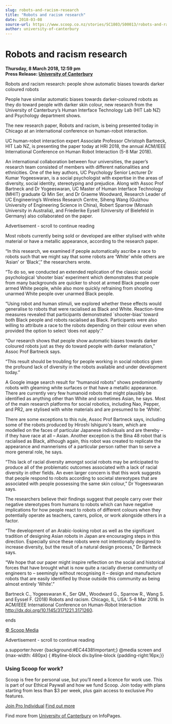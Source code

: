 ```yaml
---
slug: robots-and-racism-research
title: "Robots and racism research"
date: 2018-03-08
source-url: https://www.scoop.co.nz/stories/SC1803/S00013/robots-and-racism-research.htm
author: university-of-canterbury
---
```

Robots and racism research
==========================

**Thursday, 8 March 2018, 12:59 pm**  
**Press Release: [University of Canterbury](https://info.scoop.co.nz/University_of_Canterbury)**

Robots and racism research: people show automatic biases towards darker coloured robots

People have similar automatic biases towards darker-coloured robots as they do toward people with darker skin colour, new research from the University of Canterbury’s Human Interface Technology Lab (HIT Lab NZ) and Psychology department shows.

The new research paper, Robots and racism, is being presented today in Chicago at an international conference on human-robot interaction.

UC human-robot interaction expert Associate Professor Christoph Bartneck, HIT Lab NZ, is presenting the paper today at HRI 2018, the annual ACM/IEEE International Conference on Human Robot Interaction (5-8 Mar 2018).

An international collaboration between four universities, the paper’s research team consisted of members with different nationalities and ethnicities. One of the key authors, UC Psychology Senior Lecturer Dr Kumar Yogeeswaran, is a social psychologist with expertise in the areas of diversity, social identity, stereotyping and prejudice. Along with Assoc Prof Bartneck and Dr Yogeeswaran, UC Master of Human Interface Technology (MHIT) graduate Qi Min Ser, and Dr Graeme Woodward, Research Leader of UC Engineering’s Wireless Research Centre, Siheng Wang (Guizhou University of Engineering Science in China), Robert Sparrow (Monash University in Australia), and Friederike Eysell (University of Bielefeld in Germany) also collaborated on the paper.

Advertisement - scroll to continue reading





Most robots currently being sold or developed are either stylised with white material or have a metallic appearance, according to the research paper.

“In this research, we examined if people automatically ascribe a race to robots such that we might say that some robots are ‘White’ while others are ‘Asian’ or ‘Black’,” the researchers wrote.

“To do so, we conducted an extended replication of the classic social psychological ‘shooter bias’ experiment which demonstrates that people from many backgrounds are quicker to shoot at armed Black people over armed White people, while also more quickly refraining from shooting unarmed White people over unarmed Black people.

“Using robot and human stimuli, we explored whether these effects would generalise to robots that were racialised as Black and White. Reaction-time measures revealed that participants demonstrated \`shooter-bias’ toward both Black people and robots racialised as Black. Participants were also willing to attribute a race to the robots depending on their colour even when provided the option to select ‘does not apply’.”

“Our research shows that people show automatic biases towards darker coloured robots just as they do toward people with darker melanation,” Assoc Prof Bartneck says.

“This result should be troubling for people working in social robotics given the profound lack of diversity in the robots available and under development today.”

A Google image search result for “humanoid robots” shows predominantly robots with gleaming white surfaces or that have a metallic appearance. There are currently very few humanoid robots that might plausibly be identified as anything other than White and sometimes Asian, he says. Most of the main research platforms for social robotics, including Nao, Pepper, and PR2, are stylised with white materials and are presumed to be ‘White’.

There are some exceptions to this rule, Assoc Prof Bartneck says, including some of the robots produced by Hiroshi Ishiguro's team, which are modelled on the faces of particular Japanese individuals and are thereby – if they have race at all – Asian. Another exception is the Bina 48 robot that is racialised as Black, although again, this robot was created to replicate the appearance and mannerisms of a particular person rather than to serve a more general role, he says.

“This lack of racial diversity amongst social robots may be anticipated to produce all of the problematic outcomes associated with a lack of racial diversity in other fields. An even larger concern is that this work suggests that people respond to robots according to societal stereotypes that are associated with people possessing the same skin colour,” Dr Yogeeswaran says.

The researchers believe their findings suggest that people carry over their negative stereotypes from humans to robots which can have negative implications for how people react to robots of different colours when they potentially operate as teachers, carers, police, or work alongside others in a factor.

“The development of an Arabic-looking robot as well as the significant tradition of designing Asian robots in Japan are encouraging steps in this direction. Especially since these robots were not intentionally designed to increase diversity, but the result of a natural design process,” Dr Bartneck says.

“We hope that our paper might inspire reflection on the social and historical forces that have brought what is now quite a racially diverse community of engineers to – seemingly without recognising it – design and manufacture robots that are easily identified by those outside this community as being almost entirely ‘White’.”

Bartneck C., Yogeeswaran K., Ser QM., Woodward G., Sparrow R., Wang S. and Eyssel F. (2018) Robots and racism. Chicago, IL, USA: 5-8 Mar 2018. In ACM/IEEE International Conference on Human-Robot Interaction http://dx.doi.org/10.1145/3171221.3171260.

  
ends

[© Scoop Media](http://www.scoop.co.nz/about/terms.html)  

Advertisement - scroll to continue reading



a.supporter:hover {background:#EC4438!important;} @media screen and (max-width: 480px) { #byline-block div.byline-block {padding-right:16px;}}

### Using Scoop for work?

Scoop is free for personal use, but you’ll need a licence for work use. This is part of our Ethical Paywall and how we fund Scoop. Join today with plans starting from less than $3 per week, plus gain access to exclusive _Pro_ features.  
  
[Join Pro Individual](https://pro.scoop.co.nz/Individual/?from=ProIn24) [Find out more](https://pro.scoop.co.nz/using-scoop-for-work/?from=ProIn24)

Find more from [University of Canterbury](https://info.scoop.co.nz/University_of_Canterbury) on InfoPages.